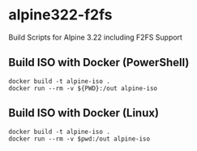 # alpine322-f2fs
Build Scripts for Alpine 3.22 including F2FS Support

## Build ISO with Docker (PowerShell)

```pwsh
docker build -t alpine-iso .
docker run --rm -v ${PWD}:/out alpine-iso
```

## Build ISO with Docker (Linux)

```pwsh
docker build -t alpine-iso .
docker run --rm -v $pwd:/out alpine-iso
```
